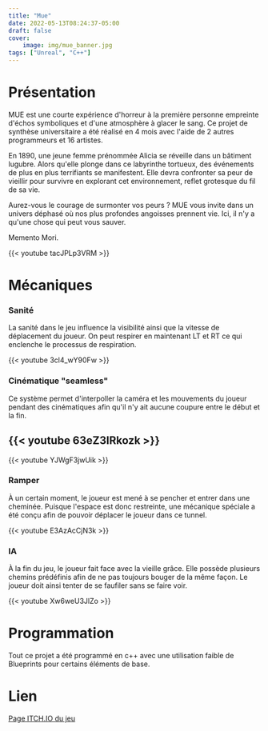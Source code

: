 ```yaml
---
title: "Mue"
date: 2022-05-13T08:24:37-05:00
draft: false
cover:
    image: img/mue_banner.jpg
tags: ["Unreal", "C++"]
---
```


# Présentation

MUE est une courte expérience d'horreur à la première personne empreinte d'échos symboliques et d'une atmosphère à glacer le sang. Ce projet de synthèse universitaire a été réalisé en 4 mois avec l'aide de 2 autres programmeurs et 16 artistes.

En 1890, une jeune femme prénommée Alicia se réveille dans un bâtiment lugubre. Alors qu'elle plonge dans ce labyrinthe tortueux, des événements de plus en plus terrifiants se manifestent. Elle devra confronter sa peur de vieillir pour survivre en explorant cet environnement, reflet grotesque du fil de sa vie.

Aurez-vous le courage de surmonter vos peurs ? MUE vous invite dans un univers déphasé où nos plus profondes angoisses prennent vie. Ici, il n'y a qu'une chose qui peut vous sauver.

Memento Mori.

{{< youtube tacJPLp3VRM >}}

# Mécaniques

### Sanité
La sanité dans le jeu influence la visibilité ainsi que la vitesse de déplacement du joueur. On peut respirer en maintenant LT et RT ce qui enclenche le processus de respiration.

{{< youtube 3cl4_wY90Fw >}}

### Cinématique "seamless"
Ce système permet d'interpoller la caméra et les mouvements du joueur pendant des cinématiques afin qu'il n'y ait aucune coupure entre le début et la fin.

{{< youtube 63eZ3IRkozk >}}
-
{{< youtube YJWgF3jwUik >}}

### Ramper
À un certain moment, le joueur est mené à se pencher et entrer dans une cheminée. Puisque l'espace est donc restreinte, une mécanique spéciale a été conçu afin de pouvoir déplacer le joueur dans ce tunnel.

{{< youtube E3AzAcCjN3k >}}

### IA
À la fin du jeu, le joueur fait face avec la vieille grâce. Elle possède plusieurs chemins prédéfinis afin de ne pas toujours bouger de la même façon. Le joueur doit ainsi tenter de se faufiler sans se faire voir.

{{< youtube Xw6weU3JlZo >}}

# Programmation

Tout ce projet a été programmé en c++ avec une utilisation faible de Blueprints pour certains éléments de base.

# Lien

[Page ITCH.IO du jeu](https://uqac.itch.io/mue)
